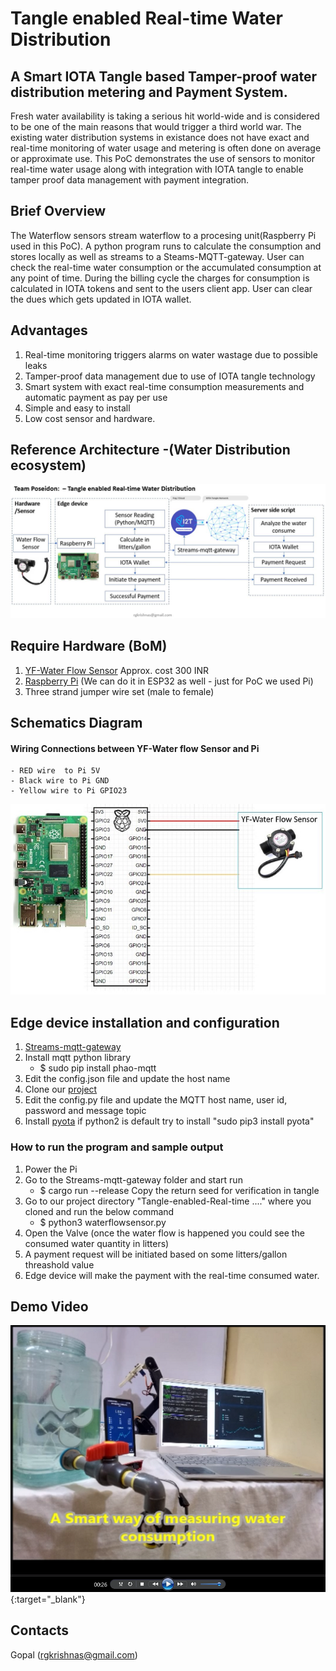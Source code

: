 # Tangle enabled Real-time Water Distribution
## A Smart IOTA Tangle based Tamper-proof water distribution metering and Payment System.
Fresh water availability is taking a serious hit world-wide and is considered to be one of the main reasons that would trigger a third world war.
The existing water distribution systems in existance does not have exact and real-time monitoring of water usage and metering is often done on average or approximate use. This PoC demonstrates the use of sensors to monitor real-time water usage along with integration with IOTA tangle to enable tamper proof data management with payment integration.
## Brief Overview
The Waterflow sensors stream waterflow to a procesing unit(Raspberry Pi used in this PoC). A python program runs to calculate the consumption and stores locally as well as streams to a Steams-MQTT-gateway. User can check the real-time water consumption or the accumulated consumption at any point of time. During the billing cycle the charges for consumption is calculated in IOTA tokens and sent to the users client app. User can clear the dues which gets updated in IOTA wallet.
## Advantages
1. Real-time monitoring triggers alarms on water wastage due to possible leaks
2. Tamper-proof data management due to use of IOTA tangle technology
3. Smart system with exact real-time consumption measurements and automatic payment as pay per use
4. Simple and easy to install
5. Low cost sensor and hardware.
## Reference Architecture -(Water Distribution ecosystem)
![Architecture](images/flow_diagram.JPG)

## Require Hardware (BoM)
  1. [YF-Water Flow Sensor](https://robu.in/product/yf-s201-water-flow-measurement-sensor-with-1-30liter-min-flow-rate-2/?gclid=Cj0KCQiAkuP9BRCkARIsAKGLE8UxgRBkIr7N0A73nVRC6L-rj1wSw8ms-no1rjBF1aaWUuvCUBeDVyIaAiO2EALw_wcB)
     Approx. cost 300 INR
  2. [Raspberry Pi](https://www.raspberrypi.org/products/raspberry-pi-4-model-b/?resellerType=home) (We can do it in ESP32 as well - just for PoC we used Pi)
  3. Three strand jumper wire set (male to female)

## Schematics Diagram 
#### Wiring Connections between YF-Water flow Sensor and Pi
    - RED wire  to Pi 5V
    - Black wire to Pi GND
    - Yellow wire to Pi GPIO23
![Wiring Diagram](images/Pi2WaterFlowSensor.JPG)
## Edge device installation and configuration
   1. [Streams-mqtt-gateway](https://github.com/iot2tangle/Streams-mqtt-gateway)
   2. Install mqtt python library
       - $ sudo pip install phao-mqtt
   3. Edit the config.json file and update the host name
   4. Clone our [project](https://github.com/rgkrishnas/Tangle-enabled-Real-time-Water-Distribution)
   5. Edit the config.py file and update the MQTT host name, user id, password and message topic
   6. Install [pyota](https://github.com/iotaledger/iota.py) if python2 is default try to install "sudo pip3 install pyota"
   
### How to run the program and sample output
1. Power the Pi 
2. Go to the Streams-mqtt-gateway folder and start run
   - $ cargo run --release
   Copy the return seed for verification in tangle
3. Go to our project directory "Tangle-enabled-Real-time ...." where you cloned and run the below command
   - $ python3 waterflowsensor.py
4. Open the Valve (once the water flow is happened you could see the consumed water quantity in litters)
5. A payment request will be initiated based on some litters/gallon threashold value
6. Edge device will make the payment with the real-time consumed water.

## Demo Video
[![Working Prototype Demo](images/VideoThumb.png)](https://youtu.be/EH2FJtxiFEA){:target="_blank"}

## Contacts
Gopal (rgkrishnas@gmail.com)
